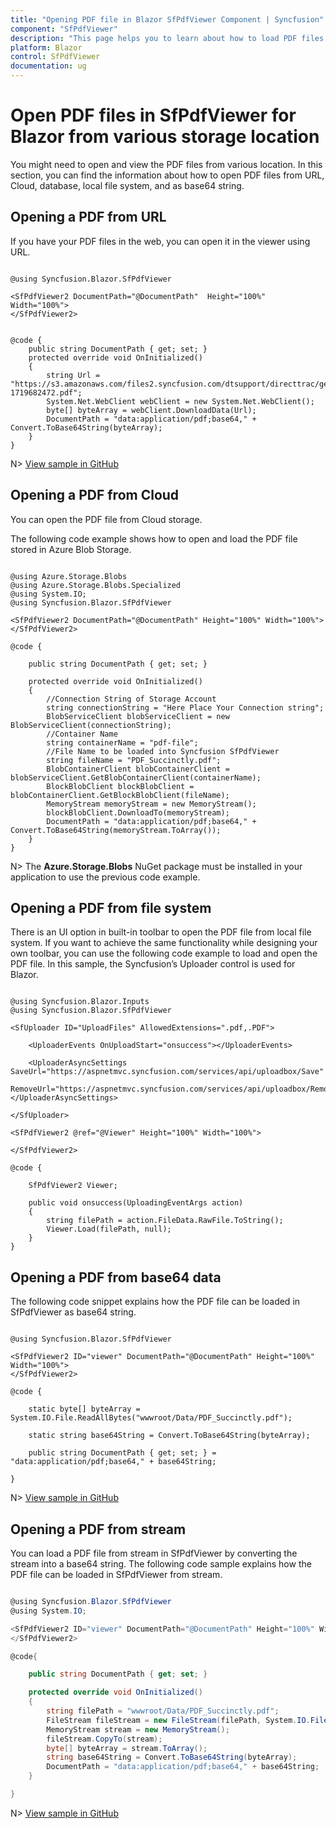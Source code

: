 ```yaml
---
title: "Opening PDF file in Blazor SfPdfViewer Component | Syncfusion"
component: "SfPdfViewer"
description: "This page helps you to learn about how to load PDF files from various locations in Syncfusion's Blazor SfPdfViewer."
platform: Blazor
control: SfPdfViewer
documentation: ug
---
```


# Open PDF files in SfPdfViewer for Blazor from various storage location

You might need to open and view the PDF files from various location. In this section, you can find the information about how to open PDF files from URL, Cloud, database, local file system, and as base64 string.

## Opening a PDF from URL

If you have your PDF files in the web, you can open it in the viewer using URL.

```cshtml

@using Syncfusion.Blazor.SfPdfViewer

<SfPdfViewer2 DocumentPath="@DocumentPath"  Height="100%" Width="100%">
</SfPdfViewer2>


@code {
    public string DocumentPath { get; set; }
    protected override void OnInitialized()
    {
        string Url = "https://s3.amazonaws.com/files2.syncfusion.com/dtsupport/directtrac/general/pd/HTTP_Succinctly-1719682472.pdf";
        System.Net.WebClient webClient = new System.Net.WebClient();
        byte[] byteArray = webClient.DownloadData(Url);
        DocumentPath = "data:application/pdf;base64," + Convert.ToBase64String(byteArray);
    }
}

```
N> [View sample in GitHub]()

## Opening a PDF from Cloud

You can open the PDF file from Cloud storage.

The following code example shows how to open and load the PDF file stored in Azure Blob Storage.

```cshtml

@using Azure.Storage.Blobs
@using Azure.Storage.Blobs.Specialized
@using System.IO;
@using Syncfusion.Blazor.SfPdfViewer

<SfPdfViewer2 DocumentPath="@DocumentPath" Height="100%" Width="100%"></SfPdfViewer2>

@code {

    public string DocumentPath { get; set; }

    protected override void OnInitialized()
    {
        //Connection String of Storage Account
        string connectionString = "Here Place Your Connection string";
        BlobServiceClient blobServiceClient = new BlobServiceClient(connectionString);
        //Container Name
        string containerName = "pdf-file";
        //File Name to be loaded into Syncfusion SfPdfViewer
        string fileName = "PDF_Succinctly.pdf";
        BlobContainerClient blobContainerClient = blobServiceClient.GetBlobContainerClient(containerName);
        BlockBlobClient blockBlobClient = blobContainerClient.GetBlockBlobClient(fileName);
        MemoryStream memoryStream = new MemoryStream();
        blockBlobClient.DownloadTo(memoryStream);
        DocumentPath = "data:application/pdf;base64," + Convert.ToBase64String(memoryStream.ToArray());
    }
}

```

N> The **Azure.Storage.Blobs** NuGet package must be installed in your application to use the previous code example.

## Opening a PDF from file system

There is an UI option in built-in toolbar to open the PDF file from local file system. If you want to achieve the same functionality while designing your own toolbar, you can use the following code example to load and open the PDF file. In this sample, the Syncfusion’s Uploader control is used for Blazor.

```cshtml

@using Syncfusion.Blazor.Inputs
@using Syncfusion.Blazor.SfPdfViewer

<SfUploader ID="UploadFiles" AllowedExtensions=".pdf,.PDF">

    <UploaderEvents OnUploadStart="onsuccess"></UploaderEvents>

    <UploaderAsyncSettings SaveUrl="https://aspnetmvc.syncfusion.com/services/api/uploadbox/Save" 
    RemoveUrl="https://aspnetmvc.syncfusion.com/services/api/uploadbox/Remove"></UploaderAsyncSettings>

</SfUploader>

<SfPdfViewer2 @ref="@Viewer" Height="100%" Width="100%">

</SfPdfViewer2>

@code {

    SfPdfViewer2 Viewer;

    public void onsuccess(UploadingEventArgs action)
    {
        string filePath = action.FileData.RawFile.ToString();
        Viewer.Load(filePath, null);
    }
}

```

## Opening a PDF from base64 data

The following code snippet explains how the PDF file can be loaded in SfPdfViewer as base64 string.

```cshtml

@using Syncfusion.Blazor.SfPdfViewer

<SfPdfViewer2 ID="viewer" DocumentPath="@DocumentPath" Height="100%" Width="100%">
</SfPdfViewer2>

@code {

    static byte[] byteArray = System.IO.File.ReadAllBytes("wwwroot/Data/PDF_Succinctly.pdf");

    static string base64String = Convert.ToBase64String(byteArray);

    public string DocumentPath { get; set; } = "data:application/pdf;base64," + base64String;

}

```

N> [View sample in GitHub]()

## Opening a PDF from stream

You can load a PDF file from stream in SfPdfViewer by converting the stream into a base64 string. The following code sample explains how the PDF file can be loaded in SfPdfViewer from stream.

```csharp

@using Syncfusion.Blazor.SfPdfViewer
@using System.IO;

<SfPdfViewer2 ID="viewer" DocumentPath="@DocumentPath" Height="100%" Width="100%">
</SfPdfViewer2>

@code{

    public string DocumentPath { get; set; }

    protected override void OnInitialized()
    {
        string filePath = "wwwroot/Data/PDF_Succinctly.pdf";
        FileStream fileStream = new FileStream(filePath, System.IO.FileMode.Open, System.IO.FileAccess.Read);
        MemoryStream stream = new MemoryStream();
        fileStream.CopyTo(stream);
        byte[] byteArray = stream.ToArray();
        string base64String = Convert.ToBase64String(byteArray);
        DocumentPath = "data:application/pdf;base64," + base64String;
    }

}

```

N> [View sample in GitHub]()